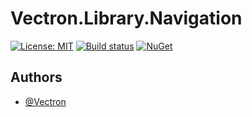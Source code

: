 # Vectron.Library.Navigation
[![License: MIT](https://img.shields.io/badge/License-MIT-green.svg)](https://github.com/Vectron/Vectron.Library.Navigation/blob/main/LICENSE.txt)
[![Build status](https://github.com/Vectron/Vectron.Library.Navigation/actions/workflows/BuildTestDeploy.yml/badge.svg)](https://github.com/Vectron/Vectron.Library.Navigation/actions)
[![NuGet](https://img.shields.io/nuget/v/Vectron.Library.Navigation.svg)](https://www.nuget.org/packages/Vectron.Library.Navigation)


## Authors

- [@Vectron](https://www.github.com/Vectron)
